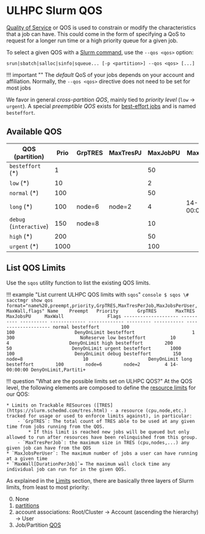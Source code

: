 # ULHPC Slurm QOS

[Quality of Service](https://slurm.schedmd.com/qos.html) or QOS is used to
constrain or modify the characteristics that a job can have.
This could come in the form of specifying a QoS to request for a longer run time
or a high priority queue for a given job.

To select a given QOS with a [Slurm command](commands.md), use the `--qos <qos>` option:

```
srun|sbatch|salloc|sinfo|squeue... [-p <partition>] --qos <qos> [...]
```

!!! important ""
    The _default_ QoS of your jobs depends on your account and affiliation.
    Normally, the `--qos <qos>` directive does not need to be set for most jobs

We favor in general _cross-partition QOS_, mainly tied to _priority level_
(`low` $\rightarrow$ `urgent`).
A special _preemptible QOS_ exists for [best-effort
jobs](../jobs/best-effort.md) and is named `besteffort`.


## Available QOS

<!--qos-start-->

| QOS          (partition)      | Prio | GrpTRES | MaxTresPJ | MaxJobPU | MaxWall     |
|-------------------------------|------|---------|-----------|----------|-------------|
| `besteffort`  (*)             | 1    |         |           | 50       |             |
| `low`         (*)             | 10   |         |           | 2        |             |
| `normal`      (*)             | 100  |         |           | 50       |             |
| `long`        (*)             | 100  | node=6  | node=2    | 4        | 14-00:00:00 |
| `debug`       (`interactive`) | 150  | node=8  |           | 10       |             |
| `high`        (*)             | 200  |         |           | 50       |             |
| `urgent`      (*)             | 1000 |         |           | 100      |             |

<!--qos-end-->

## List QOS Limits

<!--limits-start-->

Use the `sqos` utility function to list the existing QOS limits.

!!! example "List current ULHPC QOS limits with `sqos`"
    ```console
    $ sqos
    \# sacctmgr show qos  format="name%20,preempt,priority,GrpTRES,MaxTresPerJob,MaxJobsPerUser,MaxWall,flags"
                    Name    Preempt   Priority       GrpTRES       MaxTRES MaxJobsPU     MaxWall                Flags
    -------------------- ---------- ---------- ------------- ------------- --------- ----------- --------------------
                  normal besteffort        100                                   100                      DenyOnLimit
              besteffort                     1                                   300                        NoReserve
                     low besteffort         10                                     4                      DenyOnLimit
                    high besteffort        200                                    50                      DenyOnLimit
                  urgent besteffort       1000                                   100                      DenyOnLimit
                   debug besteffort        150        node=8                      10                      DenyOnLimit
                    long besteffort        100        node=6        node=2         4 14-00:00:00 DenyOnLimit,Partiti+
    ```

<!--limits-end-->

!!! question "What are the possible limits set on ULHPC QOS?"
    At the QOS level, the following elements are composed to define the [resource limits](https://slurm.schedmd.com/resource_limits.html) for our QOS:

    * Limits on Trackable RESources ([TRES](https://slurm.schedmd.com/tres.html) - a resource (cpu,node,etc.) tracked for usage or used to enforce limits against), in particular:
        - `GrpTRES`: The total count of TRES able to be used at any given time from jobs running from the QOS.
            * If this limit is reached new jobs will be queued but only allowed to run after resources have been relinquished from this group.
        - `MaxTresPerJob`: the maximum size in TRES (cpu,nodes,...) any given job can have from the QOS
    * `MaxJobsPerUser`: The maximum number of jobs a user can have running at a given time
    * `MaxWall[DurationPerJob]`= The maximum wall clock time any individual job can run for in the given QOS.

As explained in the [Limits](../jobs/limits.md) section, there are basically three layers of Slurm limits, from least to most priority:

0. None
1. [partitions](partitions.md)
2. account associations: Root/Cluster -> Account (ascending the hierarchy) -> User
3. Job/Partition [QOS](#)
